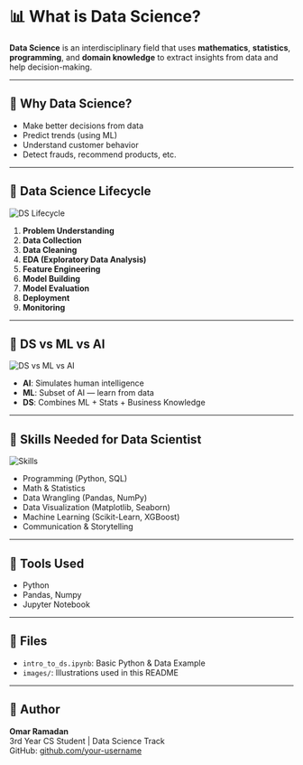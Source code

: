 # 📊 What is Data Science?

**Data Science** is an interdisciplinary field that uses **mathematics**, **statistics**, **programming**, and **domain knowledge** to extract insights from data and help decision-making.

---

## 🎯 Why Data Science?

- Make better decisions from data
- Predict trends (using ML)
- Understand customer behavior
- Detect frauds, recommend products, etc.

---

## 🔄 Data Science Lifecycle

![DS Lifecycle](images/ds-lifecycle.png)

1. **Problem Understanding**
2. **Data Collection**
3. **Data Cleaning**
4. **EDA (Exploratory Data Analysis)**
5. **Feature Engineering**
6. **Model Building**
7. **Model Evaluation**
8. **Deployment**
9. **Monitoring**

---

## 🤖 DS vs ML vs AI

![DS vs ML vs AI](images/ds-vs-ml-vs-ai.png)

- **AI**: Simulates human intelligence
- **ML**: Subset of AI — learn from data
- **DS**: Combines ML + Stats + Business Knowledge

---

## 💼 Skills Needed for Data Scientist

![Skills](images/ds-skills.png)

- Programming (Python, SQL)
- Math & Statistics
- Data Wrangling (Pandas, NumPy)
- Data Visualization (Matplotlib, Seaborn)
- Machine Learning (Scikit-Learn, XGBoost)
- Communication & Storytelling

---

## 🔧 Tools Used

- Python
- Pandas, Numpy
- Jupyter Notebook

---

## 📁 Files

- `intro_to_ds.ipynb`: Basic Python & Data Example
- `images/`: Illustrations used in this README

---

## 🧠 Author

**Omar Ramadan**  
3rd Year CS Student | Data Science Track  
GitHub: [github.com/your-username](https://github.com/your-username)
